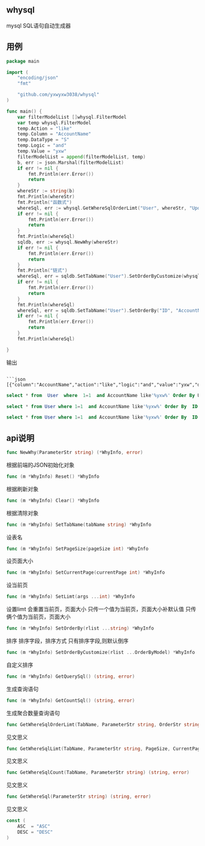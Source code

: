 ## whysql
mysql SQL语句自动生成器

## 用例
```go
package main

import (
	"encoding/json"
	"fmt"

	"github.com/yxwyxw3038/whysql"
)

func main() {
	var filterModelList []whysql.FilterModel
	var temp whysql.FilterModel
	temp.Action = "like"
	temp.Column = "AccountName"
	temp.DataType = "S"
	temp.Logic = "and"
	temp.Value = "yxw"
	filterModelList = append(filterModelList, temp)
	b, err := json.Marshal(filterModelList)
	if err != nil {
		fmt.Println(err.Error())
		return
	}
	whereStr := string(b)
	fmt.Println(whereStr)
	fmt.Println("函数式")
	whereSql, err := whysql.GetWhereSqlOrderLimt("User", whereStr, "UpdateTime", whysql.DESC, 10, 1)
	if err != nil {
		fmt.Println(err.Error())
		return
	}
	fmt.Println(whereSql)
	sqldb, err := whysql.NewWhy(whereStr)
	if err != nil {
		fmt.Println(err.Error())
		return
	}
	fmt.Println("链式")
	whereSql, err = sqldb.SetTabName("User").SetOrderByCustomize(whysql.OrderByModel{Column: "ID", SortType: whysql.DESC}).SetLimt(0, 20).GetQuerySql()
	if err != nil {
		fmt.Println(err.Error())
		return
	}
	fmt.Println(whereSql)
	whereSql, err = sqldb.SetTabName("User").SetOrderBy("ID", "AccountName", "DESC").SetLimt(0, 20).GetQuerySql()
	if err != nil {
		fmt.Println(err.Error())
		return
	}
	fmt.Println(whereSql)

}
```
输出
```

```json
[{"column":"AccountName","action":"like","logic":"and","value":"yxw","dataType":"S"}]
```

```sql
select * from  User  where  1=1  and AccountName like'%yxw%' Order By UpdateTime DESC  LIMIT 0,10
```

```sql
select * from User where 1=1  and AccountName like'%yxw%' Order By  ID DESC  LIMIT  0,20 
```

```sql
select * from User where 1=1  and AccountName like'%yxw%' Order By  ID DESC ,  AccountName DESC  LIMIT  0,20
```
## api说明

```go
func NewWhy(ParameterStr string) (*WhyInfo, error)
```
根据前端的JSON初始化对象


```go
func (m *WhyInfo) Reset() *WhyInfo
```
根据刷新对象


```go
func (m *WhyInfo) Clear() *WhyInfo
```
根据清除对象


```go
func (m *WhyInfo) SetTabName(tabName string) *WhyInfo
```
设表名

```go
func (m *WhyInfo) SetPageSize(pageSize int) *WhyInfo
```
设页面大小

```go
func (m *WhyInfo) SetCurrentPage(currentPage int) *WhyInfo 
```
设当前页

```go
func (m *WhyInfo) SetLimt(args ...int) *WhyInfo
```
设置limt 会重置当前页，页面大小
只传一个值为当前页，页面大小补默认值
只传俩个值为当前页，页面大小

```go
func (m *WhyInfo) SetOrderBy(rlist ...string) *WhyInfo 
```
排序
排序字段，排序方式
只有排序字段,则默认倒序

```go
func (m *WhyInfo) SetOrderByCustomize(rlist ...OrderByModel) *WhyInfo 
```
自定义排序


```go
func (m *WhyInfo) GetQuerySql() (string, error)
```
生成查询语句


```go
func (m *WhyInfo) GetCountSql() (string, error)
```
生成聚合数量查询语句

```go
func GetWhereSqlOrderLimt(TabName, ParameterStr string, OrderStr string, SortStr string, PageSize, CurrentPage int) (string, error)
```
见文思义
```go
func GetWhereSqlLimt(TabName, ParameterStr string, PageSize, CurrentPage int) (string, error)  
```
见文思义  
```go
func GetWhereSqlCount(TabName, ParameterStr string) (string, error) 
```
见文思义
```go
func GetWhereSql(ParameterStr string) (string, error) 
```
见文思义


```go
const (
	ASC  = "ASC"
	DESC = "DESC"
)
```

